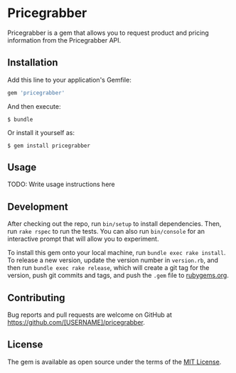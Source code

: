 # Pricegrabber

Pricegrabber is a gem that allows you to request product and pricing information from the Pricegrabber API.

## Installation

Add this line to your application's Gemfile:

```ruby
gem 'pricegrabber'
```

And then execute:

    $ bundle

Or install it yourself as:

    $ gem install pricegrabber

## Usage

TODO: Write usage instructions here

## Development

After checking out the repo, run `bin/setup` to install dependencies. Then, run `rake rspec` to run the tests. You can also run `bin/console` for an interactive prompt that will allow you to experiment.

To install this gem onto your local machine, run `bundle exec rake install`. To release a new version, update the version number in `version.rb`, and then run `bundle exec rake release`, which will create a git tag for the version, push git commits and tags, and push the `.gem` file to [rubygems.org](https://rubygems.org).

## Contributing

Bug reports and pull requests are welcome on GitHub at https://github.com/[USERNAME]/pricegrabber.


## License

The gem is available as open source under the terms of the [MIT License](http://opensource.org/licenses/MIT).


